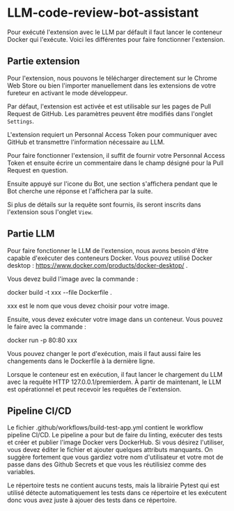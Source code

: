 # LLM-code-review-bot-assistant
Pour exécuté l'extension avec le LLM par défault il faut lancer le conteneur Docker qui l'exécute. Voici les différentes pour faire fonctionner l'extension.

## Partie extension

Pour l'extension, nous pouvons le télécharger directement sur le Chrome Web Store ou bien l'importer manuellement dans les extensions de votre fureteur en activant le mode développeur.

Par défaut, l'extension est activée et est utilisable sur les pages de Pull Request de GitHub. Les paramètres peuvent être modifiés dans l'onglet `Settings`.

L'extension requiert un Personnal Access Token pour communiquer avec GitHub et transmettre l'information nécessaire au LLM. 

Pour faire fonctionner l'extension, il suffit de fournir votre Personnal Access Token et ensuite écrire un commentaire dans le champ désigné pour la Pull Request en question.

Ensuite appuyé sur l'icone du Bot, une section s'affichera pendant que le Bot cherche une réponse et l'affichera par la suite.

Si plus de détails sur la requête sont fournis, ils seront inscrits dans l'extension sous l'onglet `View`.

## Partie LLM

Pour faire fonctionner le LLM de l'extension, nous avons besoin d'être capable d'exécuter des conteneurs Docker. Vous pouvez utilisé Docker desktop : https://www.docker.com/products/docker-desktop/ .

Vous devez build l'image avec la commande : 

docker build -t xxx --file Dockerfile .

xxx est le nom que vous devez choisir pour votre image.

Ensuite, vous devez exécuter votre image dans un conteneur. Vous pouvez le faire avec la commande :

docker run -p 80:80 xxx

Vous pouvez changer le port d'exécution, mais il faut aussi faire les changements dans le Dockerfile à la dernière ligne.

Lorsque le conteneur est en exécution, il faut lancer le chargement du LLM avec la requête HTTP 127.0.0.1/premierdem.
À partir de maintenant, le LLM est opérationnel et peut recevoir les requêtes de l'extension. 

## Pipeline CI/CD
Le fichier .github/workflows/build-test-app.yml contient le workflow pipeline CI/CD. Le pipeline a pour but de faire du linting, exécuter des tests et créer et publier l'image Docker vers DockerHub. Si vous désirez l'utiliser, vous devez éditer le fichier et ajouter quelques attributs manquants. On suggère fortement que vous gardiez votre nom d'utilisateur et votre mot de passe dans des Github Secrets et que vous les réutilisiez comme des variables. 

Le répertoire tests ne contient aucuns tests, mais la librairie Pytest qui est utilisé détecte automatiquement les tests dans ce répertoire et les exécutent donc vous avez juste à ajouer des tests dans ce répertoire.
